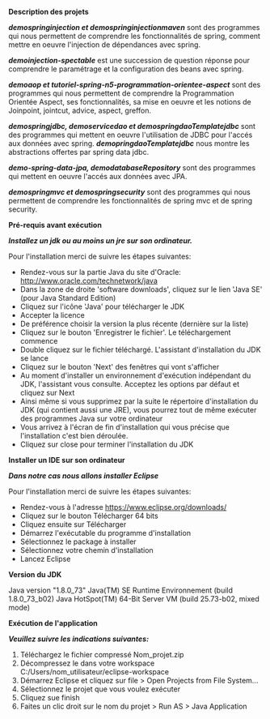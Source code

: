 __Description des projets__

__*demospringinjection et demospringinjectionmaven*__ sont des programmes qui nous permettent de comprendre les fonctionnalités de spring, comment mettre en oeuvre l'injection de dépendances avec spring.

__*demoinjection-spectable*__ est une succession de question réponse pour comprendre le paramétrage et la configuration des beans avec spring.

__*demoaop et tutoriel-spring-n5-programmation-orientee-aspect*__ sont des programmes qui nous permettent de comprendre la Programmation Orientée Aspect, ses fonctionnalités, sa mise en oeuvre et les notions de Joinpoint, jointcut, advice, aspect, greffon.

__*demospringjdbc, demoservicedao et demospringdaoTemplatejdbc*__ sont des programmes qui mettent en oeuvre l'utilisation de JDBC pour l'accés aux données avec spring. __*demopringdaoTemplatejdbc*__ nous montre les abstractions offertes par spring data jdbc.

__*demo-spring-data-jpa, demodatabaseRepository*__ sont des programmes qui mettent en oeuvre l'accés aux données avec JPA.

__*demospringmvc et demospringsecurity*__ sont des programmes qui nous permettent de comprendre les fonctionnalités de spring mvc et de spring security.  

__Pré-requis avant exécution__

__*Installez un jdk ou au moins un jre sur son ordinateur.*__

Pour l'installation merci de suivre les étapes suivantes:
* Rendez-vous sur la partie Java du site d'Oracle: http://www.oracle.com/technetwork/java
* Dans la zone de droite 'software downloads', cliquez sur le lien 'Java SE' (pour Java Standard Edition)
* Cliquez sur l'icône 'Java' pour télécharger le JDK
* Accepter la licence
* De préférence choisir la version la plus récente (dernière sur la liste)
* Cliquez sur le bouton 'Enregistrer le fichier'. Le téléchargement commence
* Double cliquez sur le fichier téléchargé. L'assistant d'installation du JDK se lance
* Cliquez sur le bouton 'Next' des fenêtres qui vont s'afficher
* Au moment d'installer un environnement d'exécution indépendant du JDK, l'assistant vous consulte. Acceptez les options par défaut et cliquez sur Next
* Ainsi même si vous supprimez par la suite le répertoire d'installation du JDK (qui contient aussi une JRE), vous pourrez tout de même exécuter des programmes Java sur votre ordinateur
* Vous arrivez à l'écran de fin d'installation qui vous précise que l'installation c'est bien déroulée.
* Cliquez sur close pour terminer l'installation du JDK

__Installer un IDE sur son ordinateur__
 
__*Dans notre cas nous allons installer Eclipse*__

Pour l'installation merci de suivre les étapes suivantes:
* Rendez-vous à l'adresse https://www.eclipse.org/downloads/
* Cliquez sur le bouton Télécharger 64 bits
* Cliquez ensuite sur Télécharger
* Démarrez l'exécutable du programme d'installation
* Sélectionnez le package à installer
* Sélectionnez votre chemin d'installation
* Lancez Eclipse 

__Version du JDK__

Java version "1.8.0_73"
Java(TM) SE Runtime Environnement (build 1.8.0_73_b02)
Java HotSpot(TM) 64-Bit Server VM (build 25.73-b02, mixed mode)

__Exécution de l'application__

__*Veuillez suivre les indications suivantes:*__
1. Téléchargez le fichier compressé Nom_projet.zip
2. Décompressez le dans votre workspace C:/Users/nom_utilisateur/eclipse-workspace
3. Démarrez Eclipse et cliquez sur file > Open Projects from File System...
4. Sélectionnez le projet que vous voulez exécuter
5. Cliquez sue finish
6. Faites un clic droit sur le nom du projet > Run AS > Java Application
